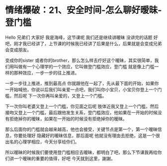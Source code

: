 # 情绪爆破：21、安全时间-怎么聊好暧昧-登门槛

Hello 兄弟们 大家好 我是海峰，这节课呢 我们还是继续讲暧昧 没讲完的话题 好吧，刚才我已经讲了，上节课的时候我已经讲了后果是什么，后果就是会变成兄弟 会变成朋友。

变成你的sister 或者你的brother，那么怎么样去疗好这个暧昧，其实很简单，我们用叫做有一个心理学的一个效应，它叫做登门槛效应，登门槛 就是像上门槛一样的那种效应，一步一步的往上推进。

一步一步往上推进，推到最高点 你就跟他在一起了，先从最下面的开始，如果你一开始喊他，你说以后我们叫亲爱一点吧，我们叫你小宝贝，小宝贝你登上一个门槛，然后呢 下一次你再叫亲爱的，又登上一个门槛。

下一次你叫老婆又登上一个门槛，你见面之后呢 肢体近我又登上一个门槛，然后接吻又登上一个门槛，最后跟他发生关系，登门槛效应，他如果在一开始的时候没有拒绝掉你的暧昧，如果在一开始的时候没有拒绝掉你的暧昧。

那么后面你的门槛就会越来越高，他也会接受，关键节点是第一个，第一个暧昧信息，你要处理好 隐藏好的暧昧信息，那后面呢 他就没有理由去拒绝，这是一个很出名的心理学相应，今天分享给你们。

所以暧昧的时候我们要使用登门槛相应去暧昧，都明白了吧，那么下节课我再给你们讲一个暧昧的重要的值得，好吧 今天就到这里，謝謝。

